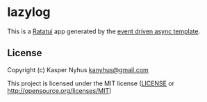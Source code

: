 # lazylog

This is a [Ratatui] app generated by the [event driven async template].

[Ratatui]: https://ratatui.rs
[event driven async template]: https://github.com/ratatui/templates/tree/main/event-driven-async

## License

Copyright (c) Kasper Nyhus <kanyhus@gmail.com>

This project is licensed under the MIT license ([LICENSE] or <http://opensource.org/licenses/MIT>)

[LICENSE]: ./LICENSE
